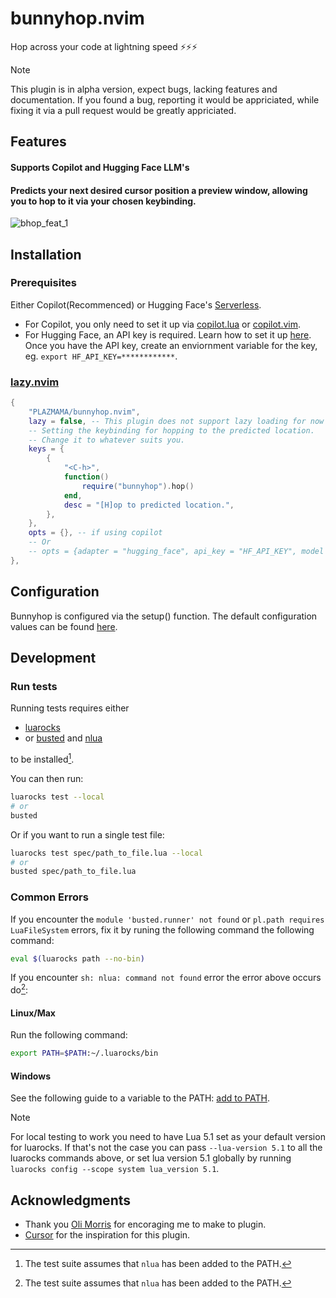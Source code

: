 # bunnyhop.nvim
Hop across your code at lightning speed ⚡️⚡️⚡️

> [!Note]
> This plugin is in alpha version, expect bugs, lacking features and documentation.
> If you found a bug, reporting it would be appriciated, while fixing it via a pull request would be greatly appriciated.

## Features

#### Supports Copilot and Hugging Face LLM's

#### Predicts your next desired cursor position a preview window, allowing you to hop to it via your chosen keybinding.

![bhop_feat_1](https://github.com/user-attachments/assets/2d25d126-ce59-4566-a5ee-6eaa78390dd0)

## Installation

### Prerequisites

Either Copilot(Recommenced) or Hugging Face's [Serverless](https://huggingface.co/docs/api-inference/en/index).
- For Copilot, you only need to set it up via [copilot.lua](https://github.com/zbirenbaum/copilot.lua) or [copilot.vim](https://github.com/github/copilot.vim).
- For Hugging Face, an API key is required. Learn how to set it up [here](https://huggingface.co/docs/api-inference/en/getting-started). Once you have the API key, create an enviornment variable for the key, eg. `export HF_API_KEY=************`.

### [lazy.nvim](https://github.com/folke/lazy.nvim)

```lua
{
    "PLAZMAMA/bunnyhop.nvim",
    lazy = false, -- This plugin does not support lazy loading for now
    -- Setting the keybinding for hopping to the predicted location.
    -- Change it to whatever suits you.
    keys = {
        {
            "<C-h>",
            function()
                require("bunnyhop").hop()
            end,
            desc = "[H]op to predicted location.",
        },
    },
    opts = {}, -- if using copilot
    -- Or
    -- opts = {adapter = "hugging_face", api_key = "HF_API_KEY", model = "Qwen/Qwen2.5-Coder-32B-Instruct"}, -- if using hugging face
},
```

## Configuration

Bunnyhop is configured via the setup() function. The default configuration values can be found [here](lua/bunnyhop/init.lua).

## Development

### Run tests


Running tests requires either

- [luarocks][luarocks]
- or [busted][busted] and [nlua][nlua]

to be installed[^1].
[^1]: The test suite assumes that `nlua` has
      been added to the PATH.

You can then run:

```bash
luarocks test --local
# or
busted
```

Or if you want to run a single test file:

```bash
luarocks test spec/path_to_file.lua --local
# or
busted spec/path_to_file.lua
```

### Common Errors

If you encounter the `module 'busted.runner' not found`
or `pl.path requires LuaFileSystem` errors, fix it by
runing the following command the following command:

```bash
eval $(luarocks path --no-bin)
```

If you encounter `sh: nlua: command not found` error the error above occurs do[^1]:

#### Linux/Max

Run the following command:
```bash
export PATH=$PATH:~/.luarocks/bin
```

#### Windows

See the following guide to a variable to the PATH: [add to PATH][add-env-vars-windows].

> [!Note]
> For local testing to work you need to have Lua 5.1 set as your default version for
> luarocks. If that's not the case you can pass `--lua-version 5.1` to all the
> luarocks commands above, or set lua version 5.1 globally by running
> `luarocks config --scope system lua_version 5.1`.


## Acknowledgments
- Thank you [Oli Morris](https://github.com/olimorris) for encoraging me to make to plugin.
- [Cursor](https://github.com/getcursor/cursor) for the inspiration for this plugin.

[rockspec-format]: https://github.com/luarocks/luarocks/wiki/Rockspec-format
[luarocks]: https://luarocks.org
[luarocks-api-key]: https://luarocks.org/settings/api-keys
[gh-actions-secrets]: https://docs.github.com/en/actions/security-guides/encrypted-secrets#creating-encrypted-secrets-for-a-repository
[busted]: https://lunarmodules.github.io/busted/
[nlua]: https://github.com/mfussenegger/nlua
[use-this-template]: https://github.com/new?template_name=nvim-lua-plugin-template&template_owner=nvim-lua
[add-env-vars-windows]: https://answers.microsoft.com/en-us/windows/forum/all/adding-path-variable/97300613-20cb-4d85-8d0e-cc9d3549ba23
